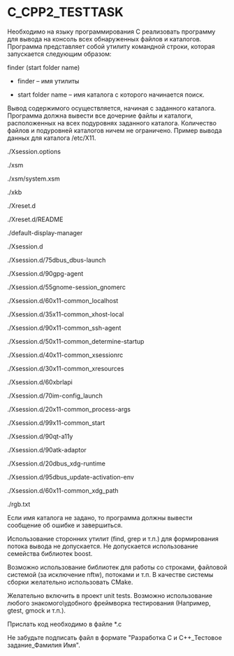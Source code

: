 # C_CPP2_TESTTASK


Необходимо на языку программирования C реализовать программу для вывода на консоль всех обнаруженных файлов и каталогов. Программа представляет собой утилиту командной строки, которая запускается следующим образом:

finder  (start folder name)

- finder – имя утилиты

- start folder name – имя каталога с которого начинается поиск.

Вывод содержимого осуществляется, начиная с заданного каталога. Программа должна вывести все дочерние файлы и каталоги, расположенных на всех подуровнях заданного каталога. Количество файлов и подуровней каталогов ничем не ограничено. Пример вывода данных для каталога /etc/X11.

./Xsession.options

./xsm

./xsm/system.xsm

./xkb

./Xreset.d

./Xreset.d/README

./default-display-manager

./Xsession.d

./Xsession.d/75dbus_dbus-launch

./Xsession.d/90gpg-agent

./Xsession.d/55gnome-session_gnomerc

./Xsession.d/60x11-common_localhost

./Xsession.d/35x11-common_xhost-local

./Xsession.d/90x11-common_ssh-agent

./Xsession.d/50x11-common_determine-startup

./Xsession.d/40x11-common_xsessionrc

./Xsession.d/30x11-common_xresources

./Xsession.d/60xbrlapi

./Xsession.d/70im-config_launch

./Xsession.d/20x11-common_process-args

./Xsession.d/99x11-common_start

./Xsession.d/90qt-a11y

./Xsession.d/90atk-adaptor

./Xsession.d/20dbus_xdg-runtime

./Xsession.d/95dbus_update-activation-env

./Xsession.d/60x11-common_xdg_path

./rgb.txt

 

Если имя каталога не задано, то программа должны вывести сообщение об ошибке и завершиться.

Использование сторонних утилит (find, grep и т.п.)  для формирования потока вывода не допускается. Не допускается использование семейства библиотек boost.

Возможно использование библиотек для работы со строками, файловой системой (за исключение nftw), потоками и т.п. В качестве системы сборки желательно использовать CMake.

Желательно включить в проект unit tests. Возможно использование любого знакомого\удобного фреймворка тестирования (Например, gtest, gmock и т.п.).

Прислать код необходимо в файле *.с

Не забудьте подписать файл в формате "Разработка C и C++_Тестовое задание_Фамилия Имя".

